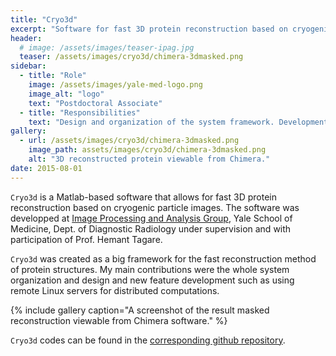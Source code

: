 ```yaml
---
title: "Cryo3d"
excerpt: "Software for fast 3D protein reconstruction based on cryogenic electron-microscopy particle images."
header:
  # image: /assets/images/teaser-ipag.jpg
  teaser: /assets/images/cryo3d/chimera-3dmasked.png
sidebar:
  - title: "Role"
    image: /assets/images/yale-med-logo.png
    image_alt: "logo"
    text: "Postdoctoral Associate"
  - title: "Responsibilities"
    text: "Design and organization of the system framework. Development and addition of new features."
gallery:
  - url: /assets/images/cryo3d/chimera-3dmasked.png
    image_path: assets/images/cryo3d/chimera-3dmasked.png
    alt: "3D reconstructed protein viewable from Chimera."
date: 2015-08-01
---
```


`Cryo3d` is a Matlab-based software that allows for fast 3D protein reconstruction based on cryogenic particle images. The software was developped at [Image Processing and Analysis Group](http://medicine.yale.edu/bioimaging/ipa/), Yale School of Medicine, Dept. of Diagnostic Radiology under supervision and with participation of Prof. Hemant Tagare.

`Cryo3d` was created as a big framework for the fast reconstruction method of protein structures. My main contributions were the whole system organization and design and new feature development such as using remote Linux servers for distributed computations. 

{% include gallery caption="A screenshot of the result masked reconstruction viewable from Chimera software." %}

`Cryo3d` codes can be found in the [corresponding github repository](https://github.com/vicrucann/cryo3d).
